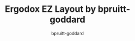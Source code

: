 ---
OS: ['MacOS']
author: bpruitt-goddard
firmwares: [QMK]
hasHomeRowMods: False
hasLetterOnThumb: False
keymapImage: https://i.imgur.com/kVPmpFG.png
keyCount: 76
keyboard: ErgoDox EZ
baseLayouts: ["QWERTY"]
languages: ['English']
layerCount: 4
title: "Ergodox EZ Layout by bpruitt-goddard"
isSplit: False
stagger: columnar
summary: 
keymapUrl: https://github.com/bpruitt-goddard/qmk_firmware/tree/master/keyboards/ergodox_ez/keymaps/bpruitt-goddard
writeup: https://github.com/bpruitt-goddard/qmk_firmware/tree/master/keyboards/ergodox_ez/keymaps/bpruitt-goddard/readme.md
---